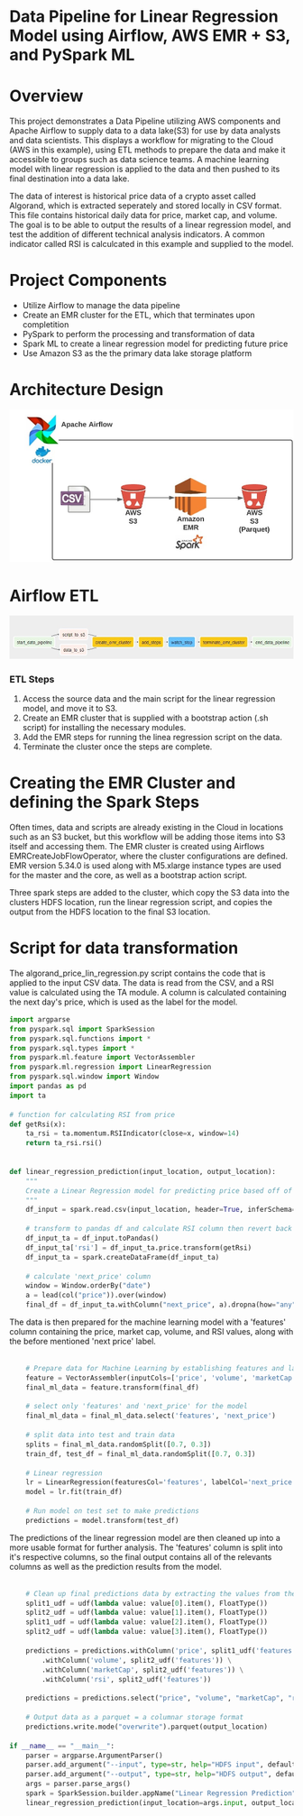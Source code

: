 # Data Pipeline for Linear Regression Model using Airflow, AWS EMR + S3, and PySpark ML

# Overview

This project demonstrates a Data Pipeline utilizing AWS components and Apache Airflow to supply data to a data lake(S3) for use by data analysts and data scientists. This displays a workflow for migrating to the Cloud (AWS in this example), using ETL methods to prepare the data and make it accessible to groups such as data science teams. A machine learning model with linear regression is applied to the data and then pushed to its final destination into a data lake.

The data of interest is historical price data of a crypto asset called Algorand, which is extracted seperately and stored locally in CSV format. This file contains historical daily data for price, market cap, and volume. The goal is to be able to output the results of a linear regression model, and test the addition of different technical analysis indicators. A common indicator called RSI is calculcated in this example and supplied to the model.

# Project Components
* Utilize Airflow to manage the data pipeline
* Create an EMR cluster for the ETL, which that terminates upon completition
* PySpark to perform the processing and transformation of data
* Spark ML to create a linear regression model for predicting future price
* Use Amazon S3 as the the primary data lake storage platform

# Architecture Design

![Alt_text](https://github.com/Tcfocus/ml_price_prediction_airflow_pysparkml_emr/blob/main/assets/images/architecture.jpg)

# Airflow ETL

![Alt text](https://github.com/Tcfocus/ml_price_prediction_airflow_pysparkml_emr/blob/main/assets/images/AirflowDesign.jpg)

### ETL Steps
   1. Access the source data and the main script for the linear regression model, and move it to S3.
   2. Create an EMR cluster that is supplied with a bootstrap action (.sh script) for installing the necessary modules.
   3. Add the EMR steps for running the linea regression script on the data.
   4. Terminate the cluster once the steps are complete.

# Creating the EMR Cluster and defining the Spark Steps

Often times, data and scripts are already existing in the Cloud in locations such as an S3 bucket, but this workflow will be adding those items into S3 itself and accessing them. The EMR cluster is created using Airflows EMRCreateJobFlowOperator, where the cluster configurations are defined. EMR version 5.34.0 is used along with M5.xlarge instance types are used for the master and the core, as well as a bootstrap action script.

Three spark steps are added to the cluster, which copy the S3 data into the clusters HDFS location, run the linear regression script, and copies the output from the HDFS location to the final S3 location.


# Script for data transformation

The algorand_price_lin_regression.py script contains the code that is applied to the input CSV data. The data is read from the CSV, and a RSI value is calculated using the TA module. A column is calculated containing the next day's price, which is used as the label for the model. 

```python
import argparse
from pyspark.sql import SparkSession
from pyspark.sql.functions import *
from pyspark.sql.types import *
from pyspark.ml.feature import VectorAssembler
from pyspark.ml.regression import LinearRegression
from pyspark.sql.window import Window
import pandas as pd
import ta

# function for calculating RSI from price
def getRsi(x):
    ta_rsi = ta.momentum.RSIIndicator(close=x, window=14)
    return ta_rsi.rsi()


def linear_regression_prediction(input_location, output_location):
    """
    Create a Linear Regression model for predicting price based off of current price, volume, market cap, and RSI values
    """
    df_input = spark.read.csv(input_location, header=True, inferSchema=True)

    # transform to pandas df and calculate RSI column then revert back to spark df
    df_input_ta = df_input.toPandas()
    df_input_ta['rsi'] = df_input_ta.price.transform(getRsi)
    df_input_ta = spark.createDataFrame(df_input_ta)

    # calculate 'next_price' column
    window = Window.orderBy("date")
    a = lead(col("price")).over(window)
    final_df = df_input_ta.withColumn("next_price", a).dropna(how="any")
```

The data is then prepared for the machine learning model with a 'features' column containing the price, market cap, volume, and RSI values, along with the before mentioned 'next price' label.

```python

    # Prepare data for Machine Learning by establishing features and label ("new_step") columns
    feature = VectorAssembler(inputCols=['price', 'volume', 'marketCap', 'rsi'], outputCol='features')
    final_ml_data = feature.transform(final_df)

    # select only 'features' and 'next_price' for the model
    final_ml_data = final_ml_data.select('features', 'next_price')

    # split data into test and train data
    splits = final_ml_data.randomSplit([0.7, 0.3])
    train_df, test_df = final_ml_data.randomSplit([0.7, 0.3])

    # Linear regression
    lr = LinearRegression(featuresCol='features', labelCol='next_price')
    model = lr.fit(train_df)

    # Run model on test set to make predictions
    predictions = model.transform(test_df)

```

The predictions of the linear regression model are then cleaned up into a more usable format for further analysis. The 'features' column is split into it's respective columns, so the final output contains all of the relevants columns as well as the prediction results from the model.

```python

    # Clean up final predictions data by extracting the values from the vector column
    split1_udf = udf(lambda value: value[0].item(), FloatType())
    split2_udf = udf(lambda value: value[1].item(), FloatType())
    split1_udf = udf(lambda value: value[2].item(), FloatType())
    split2_udf = udf(lambda value: value[3].item(), FloatType())

    predictions = predictions.withColumn('price', split1_udf('features')) \
        .withColumn('volume', split2_udf('features')) \
        .withColumn('marketCap', split2_udf('features')) \
        .withColumn('rsi', split2_udf('features'))

    predictions = predictions.select("price", "volume", "marketCap", "rsi", "next_price", "prediction")

    # Output data as a parquet = a columnar storage format
    predictions.write.mode("overwrite").parquet(output_location)

if __name__ == "__main__":
    parser = argparse.ArgumentParser()
    parser.add_argument("--input", type=str, help="HDFS input", default="/source")
    parser.add_argument("--output", type=str, help="HDFS output", default="/output")
    args = parser.parse_args()
    spark = SparkSession.builder.appName("Linear Regression Prediction").getOrCreate()
    linear_regression_prediction(input_location=args.input, output_location=args.output)
```





